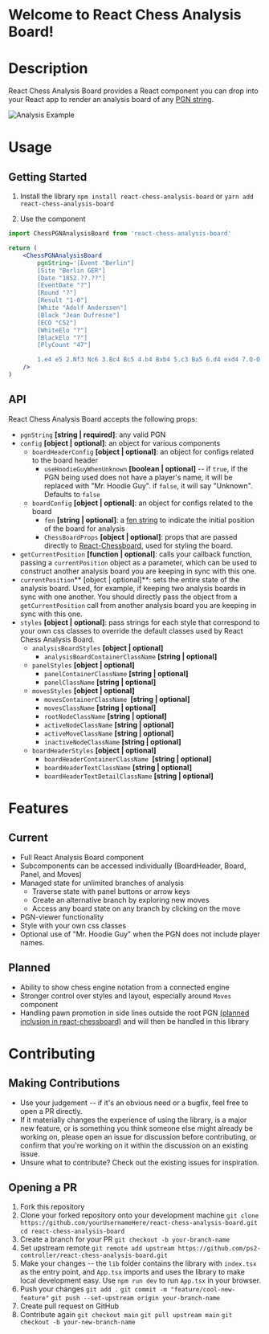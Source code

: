 # Welcome to React Chess Analysis Board!

# Description
React Chess Analysis Board provides a React component you can drop into your React app to render an analysis board of any [PGN string](http://www.saremba.de/chessgml/standards/pgn/pgn-complete.htm).

![Analysis Example](./assets/analysis-board-gif.gif)

# Usage
## Getting Started
1. Install the library
`npm install react-chess-analysis-board` 
or
`yarn add react-chess-analysis-board`

2. Use the component
```jsx
import ChessPGNAnalysisBoard from 'react-chess-analysis-board'

return (
	<ChessPGNAnalysisBoard
		pgnString='[Event "Berlin"]
		[Site "Berlin GER"]
		[Date "1852.??.??"]
		[EventDate "?"]
		[Round "?"]
		[Result "1-0"]
		[White "Adolf Anderssen"]
		[Black "Jean Dufresne"]
		[ECO "C52"]
		[WhiteElo "?"]
		[BlackElo "?"]
		[PlyCount "47"]

		1.e4 e5 2.Nf3 Nc6 3.Bc4 Bc5 4.b4 Bxb4 5.c3 Ba5 6.d4 exd4 7.O-O d3 8.Qb3 Qf6 9.e5 Qg6 10.Re1 Nge7 11.Ba3 b5 12.Qxb5 Rb8 13.Qa4 Bb6 14.Nbd2 Bb7 15.Ne4 Qf5 16.Bxd3 Qh5 17.Nf6+ gxf6 18.exf6 Rg8 19.Rad1 Qxf3 20.Rxe7+ Nxe7 21.Qxd7+ Kxd7 22.Bf5+ Ke8 23.Bd7+ Kf8 24.Bxe7# 1-0'
	/>
)

```

## API

React Chess Analysis Board accepts the following props:

- `pgnString` **[string | required]**: any valid PGN
- `config` **[object | optional]**: an object for various components
	- `boardHeaderConfig` **[object | optional]**: an object for configs related to the board header
		- `useHoodieGuyWhenUnknown` **[boolean | optional]** -- if `true`, if the PGN being used does not have a player's name, it will be replaced with "Mr. Hoodie Guy". if `false`, it will say "Unknown". Defaults to `false`
	- `boardConfig` **[object | optional]**: an object for configs related to the board
		- `fen` **[string | optional]**: a [fen string](https://en.wikipedia.org/wiki/Forsyth%E2%80%93Edwards_Notation) to indicate the initial position of the board for analysis
		- `ChessBoardProps` **[object | optional]**: props that are passed directly to [React-Chessboard](https://github.com/Clariity/react-chessboard#props), used for styling the board. 
- `getCurrentPosition` **[function | optional]**: calls your callback function, passing a `currentPosition` object as a parameter, which can be used to construct another analysis board you are keeping in sync with this one.
- `currentPosition`** [object | optional]**: sets the entire state of the analysis board. Used, for example, if keeping two analysis boards in sync with one another. You should directly pass the object from a `getCurrentPosition` call from another analysis board you are keeping in sync with this one.
- `styles` **[object | optional]**: pass strings for each style that correspond to your own css classes to override the default classes used by React Chess Analysis Board.
	- `analysisBoardStyles` **[object | optional]**
		- `analysisBoardContainerClassName` **[string | optional]**
	- `panelStyles` **[object | optional]**
		- `panelContainerClassName` **[string | optional]**
		- `panelClassName` **[string | optional]**
	- `movesStyles` **[object | optional]**
		- `movesContainerClassName `**[string | optional]**
		- `movesClassName` **[string | optional]**
		- `rootNodeClassName` **[string | optional]**
		- `activeNodeClassName` **[string | optional]**
		- `activeMoveClassName` **[string | optional]**
		- `inactiveNodeClassName` **[string | optional]**
	- `boardHeaderStyles` **[object | optional]**
		- `boardHeaderContainerClassName `**[string | optional]**
		- `boardHeaderTextClassName` **[string | optional]**
		- `boardHeaderTextDetailClassName` **[string | optional]**


# Features
## Current
- Full React Analysis Board component
- Subcomponents can be accessed individually (BoardHeader, Board, Panel, and Moves)
- Managed state for unlimited branches of analysis
	- Traverse state with panel buttons or arrow keys
	- Create an alternative branch by exploring new moves 
	- Access any board state on any branch by clicking on the move
- PGN-viewer functionality
- Style with your own css classes
- Optional use of "Mr. Hoodie Guy" when the PGN does not include player names.

## Planned
- Ability to show chess engine notation from a connected engine
- Stronger control over styles and layout, especially around `Moves` component
- Handling pawn promotion in side lines outside the root PGN [(planned inclusion in react-chessboard)](https://github.com/Clariity/react-chessboard#planned) and will then be handled in this library

# Contributing

## Making Contributions
- Use your judgement -- if it's an obvious need or a bugfix, feel free to open a PR directly.
- If it materially changes the experience of using the library, is a major new feature, or is something you think someone else might already be working on, please open an issue for discussion before contributing, or confirm that you're working on it within the discussion on an existing issue.
- Unsure what to contribute? Check out the existing issues for inspiration. 

## Opening a PR

1.  Fork this repository
2.  Clone your forked repository onto your development machine  `git clone https://github.com/yourUsernameHere/react-chess-analysis-board.git`  `cd react-chess-analysis-board`
3.  Create a branch for your PR  `git checkout -b your-branch-name`
4.  Set upstream remote  `git remote add upstream https://github.com/ps2-controller/react-chess-analysis-board.git`
5.  Make your changes -- the `lib` folder contains the library with `index.tsx` as the entry point, and `App.tsx` imports and uses the library to make local development easy. Use `npm run dev` to run `App.tsx` in your browser.
6.  Push your changes  `git add .`  `git commit -m "feature/cool-new-feature"`  `git push --set-upstream origin your-branch-name`
7.  Create pull request on GitHub
8.  Contribute again  `git checkout main`  `git pull upstream main`  `git checkout -b your-new-branch-name`